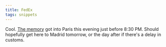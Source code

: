 ```yaml
---
title: FedEx
tags: snippets
---
```


Cool. [The memory](http://www.wincent.com/a/about/wincent/weblog/archives/2006/05/memory_for_the.php) got into Paris this evening just before 8:30 PM. Should hopefully get here to Madrid tomorrow, or the day after if there's a delay in customs.
